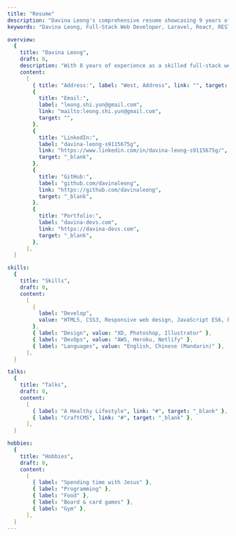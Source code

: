 ```yaml
---
title: "Resume"
description: "Davina Leong's comprehensive resume showcasing 9 years of full-stack web development expertise. Explore skills in Laravel, React, and REST API, along with a proven track record of impactful projects."
keywords: "Davina Leong, Full-Stack Web Developer, Laravel, React, REST API, HTML5, CSS3, JavaScript, TypeScript, AWS, Heroku, Netlify, XD, Photoshop, Illustrator, Experience, Education, Certificates, Talks, Hobbies."

overview:
  {
    title: "Davina Leong",
    draft: 0,
    description: "With 8 years of experience as a skilled full-stack web developer, I am actively seeking a challenging position that can fully leverage my expertise in Laravel, React, and REST API development. My unrelenting passion for learning and my self-driven attitude make me a true asset to any team. I am eager to make a meaningful contribution to a forward-thinking and innovative organization.",
    content:
      [
        { title: "Address:", label: "West, Address", link: "", target: "" },
        {
          title: "Email:",
          label: "leong.shi.yun@gmail.com",
          link: "mailto:leong.shi.yun@gmail.com",
          target: "",
        },
        {
          title: "LinkedIn:",
          label: "davina-leong-s9115675g",
          link: "https://www.linkedin.com/in/davina-leong-s9115675g/",
          target: "_blank",
        },
        {
          title: "GitHub:",
          label: "github.com/davinaleong",
          link: "https://github.com/davinaleong",
          target: "_blank",
        },
        {
          title: "Portfolio:",
          label: "davina-devs.com",
          link: "https://davina-devs.com",
          target: "_blank",
        },
      ],
  }

skills:
  {
    title: "Skills",
    draft: 0,
    content:
      [
        {
          label: "Develop",
          value: "HTML5, CSS3, Responsive web design, JavaScript ES6, PHP, Laravel, SQL, React, Typescript, REST API, GraphQL",
        },
        { label: "Design", value: "XD, Photoshop, Illustrator" },
        { label: "DevOps", value: "AWS, Heroku, Netlify" },
        { label: "Languages", value: "English, Chinese (Mandarin)" },
      ],
  }

talks:
  {
    title: "Talks",
    draft: 0,
    content:
      [
        { label: "A Healthy Lifestyle", link: "#", target: "_blank" },
        { label: "CraftCMS", link: "#", target: "_blank" },
      ],
  }

hobbies:
  {
    title: "Hobbies",
    draft: 0,
    content:
      [
        { label: "Spending time with Jesus" },
        { label: "Programming" },
        { label: "Food" },
        { label: "Board & card games" },
        { label: "Gym" },
      ],
  }
---
```


